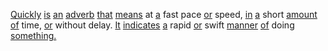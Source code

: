 [Quickly](./quickly.md) [is](./is.md) [an](./an.md) [adverb](./adverb.md) [that](./that.md) [means](./means.md) at [a](./a.md) fast pace [or](./or.md) speed, [in](./in.md) [a](./a.md) short [amount](./amount.md) [of](./of.md) time, [or](./or.md) without delay. [It](./it.md) [indicates](./indicates.md) [a](./a.md) rapid [or](./or.md) swift [manner](./manner.md) [of](./of.md) doing [something.](./something.md)